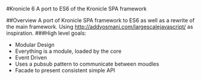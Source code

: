 #Kronicle 6
A port to ES6 of the Kronicle SPA framework

##Overview
A port of Kronicle SPA framework to ES6 as well as a rewrite of the main framework.
Using http://addyosmani.com/largescalejavascript/ as inspiration.
###High level goals:
- Modular Design
 - Everything is a module, loaded by the core
- Event Driven
 - Uses a pubsub pattern to communicate between moudles
- Facade to present consistent simple API

